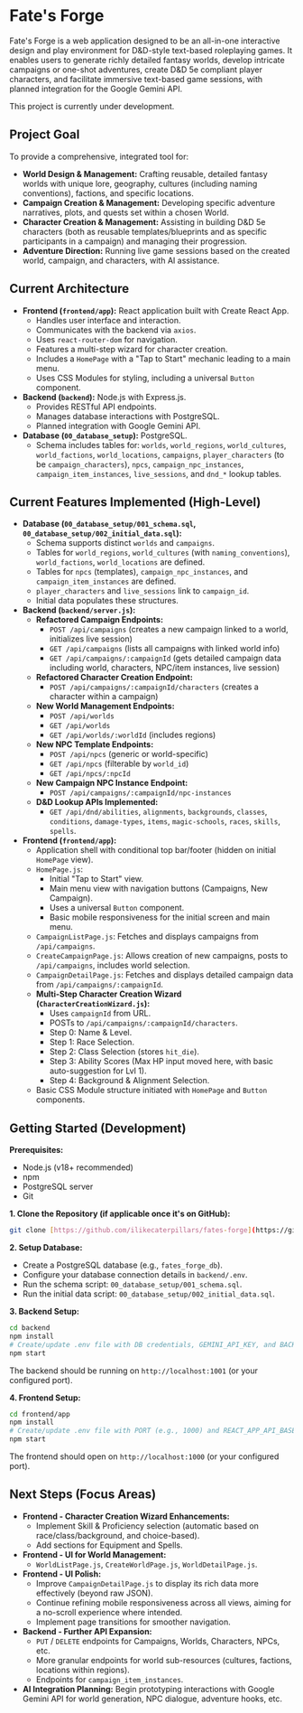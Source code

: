 # Fate's Forge

Fate's Forge is a web application designed to be an all-in-one interactive design and play environment for D&D-style text-based roleplaying games. It enables users to generate richly detailed fantasy worlds, develop intricate campaigns or one-shot adventures, create D&D 5e compliant player characters, and facilitate immersive text-based game sessions, with planned integration for the Google Gemini API.

This project is currently under development.

## Project Goal

To provide a comprehensive, integrated tool for:
* **World Design & Management:** Crafting reusable, detailed fantasy worlds with unique lore, geography, cultures (including naming conventions), factions, and specific locations.
* **Campaign Creation & Management:** Developing specific adventure narratives, plots, and quests set within a chosen World.
* **Character Creation & Management:** Assisting in building D&D 5e characters (both as reusable templates/blueprints and as specific participants in a campaign) and managing their progression.
* **Adventure Direction:** Running live game sessions based on the created world, campaign, and characters, with AI assistance.

## Current Architecture

* **Frontend (`frontend/app`):** React application built with Create React App.
    * Handles user interface and interaction.
    * Communicates with the backend via `axios`.
    * Uses `react-router-dom` for navigation.
    * Features a multi-step wizard for character creation.
    * Includes a `HomePage` with a "Tap to Start" mechanic leading to a main menu.
    * Uses CSS Modules for styling, including a universal `Button` component.
* **Backend (`backend`):** Node.js with Express.js.
    * Provides RESTful API endpoints.
    * Manages database interactions with PostgreSQL.
    * Planned integration with Google Gemini API.
* **Database (`00_database_setup`):** PostgreSQL.
    * Schema includes tables for: `worlds`, `world_regions`, `world_cultures`, `world_factions`, `world_locations`, `campaigns`, `player_characters` (to be `campaign_characters`), `npcs`, `campaign_npc_instances`, `campaign_item_instances`, `live_sessions`, and `dnd_*` lookup tables.

## Current Features Implemented (High-Level)

* **Database (`00_database_setup/001_schema.sql`, `00_database_setup/002_initial_data.sql`):**
    * Schema supports distinct `worlds` and `campaigns`.
    * Tables for `world_regions`, `world_cultures` (with `naming_conventions`), `world_factions`, `world_locations` are defined.
    * Tables for `npcs` (templates), `campaign_npc_instances`, and `campaign_item_instances` are defined.
    * `player_characters` and `live_sessions` link to `campaign_id`.
    * Initial data populates these structures.
* **Backend (`backend/server.js`):**
    * **Refactored Campaign Endpoints:**
        * `POST /api/campaigns` (creates a new campaign linked to a world, initializes live session)
        * `GET /api/campaigns` (lists all campaigns with linked world info)
        * `GET /api/campaigns/:campaignId` (gets detailed campaign data including world, characters, NPC/item instances, live session)
    * **Refactored Character Creation Endpoint:**
        * `POST /api/campaigns/:campaignId/characters` (creates a character within a campaign)
    * **New World Management Endpoints:**
        * `POST /api/worlds`
        * `GET /api/worlds`
        * `GET /api/worlds/:worldId` (includes regions)
    * **New NPC Template Endpoints:**
        * `POST /api/npcs` (generic or world-specific)
        * `GET /api/npcs` (filterable by `world_id`)
        * `GET /api/npcs/:npcId`
    * **New Campaign NPC Instance Endpoint:**
        * `POST /api/campaigns/:campaignId/npc-instances`
    * **D&D Lookup APIs Implemented:**
        * `GET /api/dnd/abilities`, `alignments`, `backgrounds`, `classes`, `conditions`, `damage-types`, `items`, `magic-schools`, `races`, `skills`, `spells`.
* **Frontend (`frontend/app`):**
    * Application shell with conditional top bar/footer (hidden on initial `HomePage` view).
    * `HomePage.js`:
        * Initial "Tap to Start" view.
        * Main menu view with navigation buttons (Campaigns, New Campaign).
        * Uses a universal `Button` component.
        * Basic mobile responsiveness for the initial screen and main menu.
    * `CampaignListPage.js`: Fetches and displays campaigns from `/api/campaigns`.
    * `CreateCampaignPage.js`: Allows creation of new campaigns, posts to `/api/campaigns`, includes world selection.
    * `CampaignDetailPage.js`: Fetches and displays detailed campaign data from `/api/campaigns/:campaignId`.
    * **Multi-Step Character Creation Wizard (`CharacterCreationWizard.js`):**
        * Uses `campaignId` from URL.
        * POSTs to `/api/campaigns/:campaignId/characters`.
        * Step 0: Name & Level.
        * Step 1: Race Selection.
        * Step 2: Class Selection (stores `hit_die`).
        * Step 3: Ability Scores (Max HP input moved here, with basic auto-suggestion for Lvl 1).
        * Step 4: Background & Alignment Selection.
    * Basic CSS Module structure initiated with `HomePage` and `Button` components.

## Getting Started (Development)

**Prerequisites:**
* Node.js (v18+ recommended)
* npm
* PostgreSQL server
* Git

**1. Clone the Repository (if applicable once it's on GitHub):**
   ```bash
   git clone [https://github.com/ilikecaterpillars/fates-forge](https://github.com/ilikecaterpillars/fates-forge) 
   ```
**2. Setup Database:**
* Create a PostgreSQL database (e.g., `fates_forge_db`).
* Configure your database connection details in `backend/.env`.
* Run the schema script: `00_database_setup/001_schema.sql`.
* Run the initial data script: `00_database_setup/002_initial_data.sql`.

**3. Backend Setup:**
   ```bash
   cd backend
   npm install
   # Create/update .env file with DB credentials, GEMINI_API_KEY, and BACKEND_PORT (e.g., 1001)
   npm start
   ```
   The backend should be running on `http://localhost:1001` (or your configured port).

**4. Frontend Setup:**
   ```bash
   cd frontend/app
   npm install
   # Create/update .env file with PORT (e.g., 1000) and REACT_APP_API_BASE_URL=http://localhost:1001/api
   npm start
   ```
   The frontend should open on `http://localhost:1000` (or your configured port).

## Next Steps (Focus Areas)

* **Frontend - Character Creation Wizard Enhancements:**
    * Implement Skill & Proficiency selection (automatic based on race/class/background, and choice-based).
    * Add sections for Equipment and Spells.
* **Frontend - UI for World Management:**
    * `WorldListPage.js`, `CreateWorldPage.js`, `WorldDetailPage.js`.
* **Frontend - UI Polish:**
    * Improve `CampaignDetailPage.js` to display its rich data more effectively (beyond raw JSON).
    * Continue refining mobile responsiveness across all views, aiming for a no-scroll experience where intended.
    * Implement page transitions for smoother navigation.
* **Backend - Further API Expansion:**
    * `PUT` / `DELETE` endpoints for Campaigns, Worlds, Characters, NPCs, etc.
    * More granular endpoints for world sub-resources (cultures, factions, locations within regions).
    * Endpoints for `campaign_item_instances`.
* **AI Integration Planning:** Begin prototyping interactions with Google Gemini API for world generation, NPC dialogue, adventure hooks, etc.